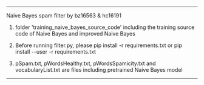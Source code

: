 --------------------------------------------------------------------------------
Naive Bayes spam filter by bz16563 & hc16191

1. folder 'training_naive_bayes_source_code' including the training source code of
Naive Bayes and improved Naive Bayes 

2. Before running filter.py, please pip install -r requirements.txt  or pip install --user -r requirements.txt

3. pSpam.txt, pWordsHealthy.txt, pWordsSpamicity.txt and vocabularyList.txt are 
files including pretrained Naive Bayes model

--------------------------------------------------------------------------------
